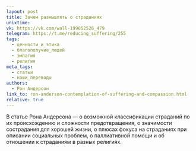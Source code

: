 ```yaml
---
layout: post
title: Зачем размышлять о страданиях
unixtime: 
vk: https://vk.com/wall-199052526_479
telegram: https://t.me/reducing_suffering/255
tags:
  - ценности_и_этика
  - благополучие_людей
  - эмпатия
  - религия
meta_tags:
  - статьи
  - наши_переводы
authors:
  - Рон Андерсон
link_to: ron-anderson-contemplation-of-suffering-and-compassion.html
relative: true
---
```

В статье Рона Андерсона — о возможной классификации страданий по их происхождению и сложности предотвращения, о значимости сострадания для хорошей жизни, о плюсах фокуса на страданиях при описании социальных проблем, о паллиативной помощи и об отношении к страданиям в разных религиях.